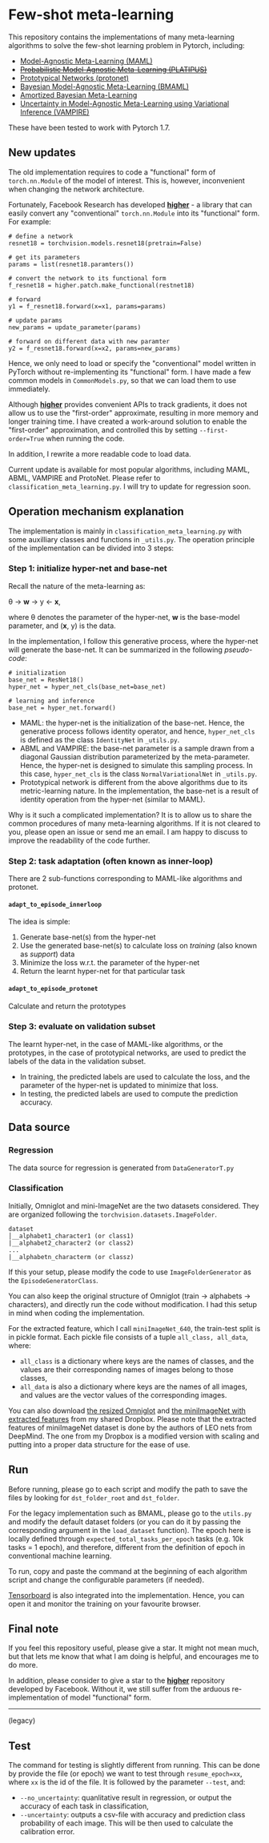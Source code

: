 # Few-shot meta-learning
This repository contains the implementations of many meta-learning algorithms to solve the few-shot learning problem in Pytorch, including:
- [Model-Agnostic Meta-Learning (MAML)](http://proceedings.mlr.press/v70/finn17a/finn17a.pdf)
- ~~[Probabilistic Model-Agnostic Meta-Learning (PLATIPUS)](https://papers.nips.cc/paper/8161-probabilistic-model-agnostic-meta-learning.pdf)~~
- [Prototypical Networks (protonet)](http://papers.nips.cc/paper/6996-prototypical-networks-for-few-shot-learning.pdf)
- [Bayesian Model-Agnostic Meta-Learning (BMAML)](https://papers.nips.cc/paper/7963-bayesian-model-agnostic-meta-learning.pdf)
- [Amortized Bayesian Meta-Learning](https://openreview.net/pdf?id=rkgpy3C5tX)
- [Uncertainty in Model-Agnostic Meta-Learning using Variational Inference (VAMPIRE)](http://openaccess.thecvf.com/content_WACV_2020/papers/Nguyen_Uncertainty_in_Model-Agnostic_Meta-Learning_using_Variational_Inference_WACV_2020_paper.pdf)

These have been tested to work with Pytorch 1.7.

## New updates
The old implementation requires to code a "functional" form of `torch.nn.Module` of the model of interest. This is, however, inconvenient when changing the network architecture.

Fortunately, Facebook Research has developed [__higher__][higher repo] - a library that can easily convert any "conventional" `torch.nn.Module` into its "functional" form. For example:
```
# define a network
resnet18 = torchvision.models.resnet18(pretrain=False)

# get its parameters
params = list(resnet18.paramters())

# convert the network to its functional form
f_resnet18 = higher.patch.make_functional(restnet18)

# forward
y1 = f_resnet18.forward(x=x1, params=params)

# update params
new_params = update_parameter(params)

# forward on different data with new paramter
y2 = f_resnet18.forward(x=x2, params=new_params)
```

Hence, we only need to load or specify the "conventional" model written in PyTorch without re-implementing its "functional" form. I have made a few common models in `CommonModels.py`, so that we can load them to use immediately.

Although [__higher__][higher repo] provides convenient APIs to track gradients, it does not allow us to use the "first-order" approximate, resulting in more memory and longer training time. I have created a work-around solution to enable the "first-order" approximation, and controlled this by setting `--first-order=True` when running the code.

In addition, I rewrite a more readable code to load data.

Current update is available for most popular algorithms, including MAML, ABML, VAMPIRE and ProtoNet. Please refer to `classification_meta_learning.py`. I will try to update for regression soon.

## Operation mechanism explanation
The implementation is mainly in `classification_meta_learning.py` with some auxilliary classes and functions in `_utils.py`. The operation principle of the implementation can be divided into 3 steps:

### Step 1: initialize hyper-net and base-net
Recall the nature of the meta-learning as:

&theta; &rarr; __w__ &rarr; y &larr; __x__,

where &theta; denotes the parameter of the hyper-net, __w__ is the base-model parameter, and (__x__, y) is the data.

In the implementation, I follow this generative process, where the hyper-net will generate the base-net. It can be summarized in the following _pseudo-code_:

```
# initialization
base_net = ResNet18()
hyper_net = hyper_net_cls(base_net=base_net)

# learning and inference
base_net = hyper_net.forward()
```
- MAML: the hyper-net is the initialization of the base-net. Hence, the generative process follows identity operator, and hence, `hyper_net_cls` is defined as the class `IdentityNet` in `_utils.py`.
- ABML and VAMPIRE: the base-net parameter is a sample drawn from a diagonal Gaussian distribution parameterized by the meta-parameter. Hence, the hyper-net is designed to simulate this sampling process. In this case, `hyper_net_cls` is the class `NormalVariationalNet` in `_utils.py`.
- Prototypical network is different from the above algorithms due to its metric-learning nature. In the implementation, the base-net is a result of identity operation from the hyper-net (similar to MAML).

Why is it such a complicated implementation? It is to allow us to share the common procedures of many meta-learning algorithms. If it is not cleared to you, please open an issue or send me an email. I am happy to discuss to improve the readability of the code further.

### Step 2: task adaptation (often known as inner-loop)
There are 2 sub-functions corresponding to MAML-like algorithms and protonet.

#### `adapt_to_episode_innerloop`
The idea is simple:
1. Generate base-net(s) from the hyper-net
2. Use the generated base-net(s) to calculate loss on _training_ (also known as _support_) data
3. Minimize the loss w.r.t. the parameter of the hyper-net
4. Return the learnt hyper-net for that particular task

#### `adapt_to_episode_protonet`
Calculate and return the prototypes

### Step 3: evaluate on validation subset
The learnt hyper-net, in the case of MAML-like algorithms, or the prototypes, in the case of prototypical networks, are used to predict the labels of the data in the validation subset. 
- In training, the predicted labels are used to calculate the loss, and the parameter of the hyper-net is updated to minimize that loss.
- In testing, the predicted labels are used to compute the prediction accuracy.

## Data source
### Regression
The data source for regression is generated from `DataGeneratorT.py`

### Classification
Initially, Omniglot and mini-ImageNet are the two datasets considered. They are organized following the `torchvision.datasets.ImageFolder`.
```
dataset
│__alphabet1_character1 (or class1)
|__alphabet2_character2 (or class2)
...
|__alphabetn_characterm (or classz)
```
If this your setup, please modify the code to use `ImageFolderGenerator` as the `EpisodeGeneratorClass`.

You can also keep the original structure of Omniglot (train -> alphabets -> characters), and directly run the code without modification. I had this setup in mind when coding the implementation.

For the extracted feature, which I call `miniImageNet_640`, the train-test split is in pickle format. Each pickle file consists of a tuple `all_class, all_data`, where:
- `all_class` is a dictionary where keys are the names of classes, and the values are their corresponding names of images belong to those classes,
- `all_data` is also a dictionary where keys are the names of all images, and values are the vector values of the corresponding images.

You can also download [the resized Omniglot](https://www.dropbox.com/s/w1do3wi0wzzo4jw/omniglot.zip?dl=0) and [the miniImageNet with extracted features](https://www.dropbox.com/s/z48ioy2s2bjbu93/miniImageNet_640.zip?dl=0) from my shared Dropbox. Please note that the extracted features of miniImageNet dataset is done by the authors of LEO nets from DeepMind. The one from my Dropbox is a modified version with scaling and putting into a proper data structure for the ease of use.

## Run
Before running, please go to each script and modify the path to save the files by looking for `dst_folder_root` and `dst_folder`.

For the legacy implementation such as BMAML, please go to the `utils.py` and modify the default dataset folders (or you can do it by passing the corresponding argument in the `load_dataset` function). The epoch here is locally defined through `expected_total_tasks_per_epoch` tasks (e.g. 10k tasks = 1 epoch), and therefore, different from the definition of epoch in conventional machine learning.

To run, copy and paste the command at the beginning of each algorithm script and change the configurable parameters (if needed).

[Tensorboard](https://pytorch.org/docs/stable/tensorboard.html) is also integrated into the implementation. Hence, you can open it and monitor the training on your favourite browser.

## Final note
If you feel this repository useful, please give a star. It might not mean much, but that lets me know that what I am doing is helpful, and encourages me to do more.

In addition, please consider to give a star to the [__higher__][higher repo] repository developed by Facebook. Without it, we still suffer from the arduous re-implementation of model "functional" form.

---
(legacy)

## Test
The command for testing is slightly different from running. This can be done by provide the file (or epoch) we want to test through `resume_epoch=xx`, where `xx` is the id of the file. It is followed by the parameter `--test`, and:
- `--no_uncertainty`: quanlitative result in regression, or output the accuracy of each task in classification,
- `--uncertainty`: outputs a csv-file with accuracy and prediction class probability of each image. This will be then used to calculate the calibration error.

[higher repo]: https://github.com/facebookresearch/higher
